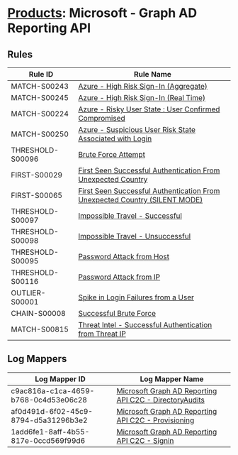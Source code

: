 # [Products](README.md): Microsoft - Graph AD Reporting API

## Rules

|Rule ID|Rule Name|
|----|----|
|MATCH-S00243|[Azure - High Risk Sign-In (Aggregate)](../rules/MATCH-S00243.md)|
|MATCH-S00245|[Azure - High Risk Sign-In (Real Time)](../rules/MATCH-S00245.md)|
|MATCH-S00224|[Azure - Risky User State : User Confirmed Compromised](../rules/MATCH-S00224.md)|
|MATCH-S00250|[Azure - Suspicious User Risk State Associated with Login](../rules/MATCH-S00250.md)|
|THRESHOLD-S00096|[Brute Force Attempt](../rules/THRESHOLD-S00096.md)|
|FIRST-S00029|[First Seen Successful Authentication From Unexpected Country](../rules/FIRST-S00029.md)|
|FIRST-S00065|[First Seen Successful Authentication From Unexpected Country (SILENT MODE)](../rules/FIRST-S00065.md)|
|THRESHOLD-S00097|[Impossible Travel - Successful](../rules/THRESHOLD-S00097.md)|
|THRESHOLD-S00098|[Impossible Travel - Unsuccessful](../rules/THRESHOLD-S00098.md)|
|THRESHOLD-S00095|[Password Attack from Host](../rules/THRESHOLD-S00095.md)|
|THRESHOLD-S00116|[Password Attack from IP](../rules/THRESHOLD-S00116.md)|
|OUTLIER-S00001|[Spike in Login Failures from a User](../rules/OUTLIER-S00001.md)|
|CHAIN-S00008|[Successful Brute Force](../rules/CHAIN-S00008.md)|
|MATCH-S00815|[Threat Intel - Successful Authentication from Threat IP](../rules/MATCH-S00815.md)|


## Log Mappers

|Log Mapper ID|Log Mapper Name|
|----|----|
|c9ac816a-c1ca-4659-b768-0c4d53e06c28|[Microsoft Graph AD Reporting API C2C - DirectoryAudits](../mappings/c9ac816a-c1ca-4659-b768-0c4d53e06c28.md)|
|af0d491d-6f02-45c9-8794-d5a31296b3e2|[Microsoft Graph AD Reporting API C2C - Provisioning](../mappings/af0d491d-6f02-45c9-8794-d5a31296b3e2.md)|
|1add6fe1-8aff-4b55-817e-0ccd569f99d6|[Microsoft Graph AD Reporting API C2C - Signin](../mappings/1add6fe1-8aff-4b55-817e-0ccd569f99d6.md)|


